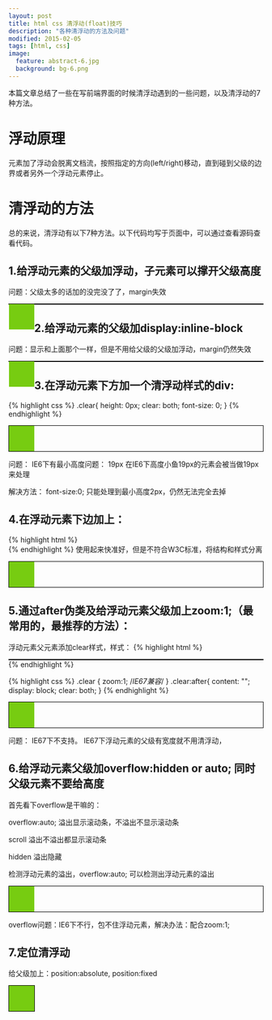 ```yaml
---
layout: post
title: html css 清浮动(float)技巧
description: "各种清浮动的方法及问题"
modified: 2015-02-05
tags: [html, css]
image:
  feature: abstract-6.jpg
  background: bg-6.png
---
```


本篇文章总结了一些在写前端界面的时候清浮动遇到的一些问题，以及清浮动的7种方法。

# 浮动原理
元素加了浮动会脱离文档流，按照指定的方向(left/right)移动，直到碰到父级的边界或者另外一个浮动元素停止。

<!--more-->

# 清浮动的方法

总的来说，清浮动有以下7种方法。以下代码均写于页面中，可以通过查看源码查看代码。

## 1.给浮动元素的父级加浮动，子元素可以撑开父级高度
问题：父级太多的话加的没完没了了，margin失效

<div style="border:1px solid black;">
    <div style="width:50px; height:50px; background-color:#7c1; float:left;">
    </div>
</div>


## 2.给浮动元素的父级加display:inline-block
问题：显示和上面那个一样，但是不用给父级的父级加浮动，margin仍然失效

<div style="border:1px solid black;">
    <div style="width:50px; height:50px; background-color:#7c1; float:left;">
    </div>
</div>


## 3.在浮动元素下方加一个清浮动样式的div:
{% highlight css %}
.clear{
    height: 0px; clear: both; font-size: 0;
}
{% endhighlight %}
<div style="border:1px solid black;">
    <div style="width:50px; height:50px; background-color:#7c1; float:left;">
    </div>
    <div style="height: 0px; clear: both; font-size: 0;"></div>
</div>

问题：
IE6下有最小高度问题： 19px
在IE6下高度小鱼19px的元素会被当做19px来处理

解决方法：
font-size:0; 只能处理到最小高度2px，仍然无法完全去掉

## 4.在浮动元素下边加上：
{% highlight html %}
<br clear="all"/>
{% endhighlight %}
使用起来快准好，但是不符合W3C标准，将结构和样式分离

<div style="border:1px solid black;">
    <div style="width:50px; height:50px; background-color:#7c1; float:left;">
    </div>
    <br clear="all"/>
</div>

## 5.通过after伪类及给浮动元素父级加上zoom:1;<span class="highlight-pink">（最常用的，最推荐的方法）</span>：
浮动元素父元素添加clear样式，样式：
{% highlight html %}
<div class="box clear">
    <div class="div"></div>
</div>
{% endhighlight %}

{% highlight css %}
.clear {
    zoom:1; /*IE67兼容*/
}
.clear:after{
    content: "";
    display: block;
    clear: both;
}
{% endhighlight %}

<style>
.clear {
    zoom:1; /*IE67兼容*/
}
.clear:after{
    content: "";
    display: block;
    clear: both;
}
.box {
    border:1px solid black;
}
</style>

<div class="box clear">
    <div style="width:50px; height:50px; background-color:#7c1; float:left;">
    </div>
    <br clear="all"/>
</div>

问题：
IE67下不支持。
IE67下浮动元素的父级有宽度就不用清浮动，

## 6.给浮动元素父级加overflow:hidden or auto; 同时父级元素不要给高度
首先看下overflow是干嘛的：

overflow:auto; 溢出显示滚动条，不溢出不显示滚动条

scroll 溢出不溢出都显示滚动条

hidden 溢出隐藏

检测浮动元素的溢出，overflow:auto; 可以检测出浮动元素的溢出

<div style="border:1px solid black;overflow:hidden;">
    <div style="width:50px; height:50px; background-color:#7c1; float:left;">
    </div>
    <br clear="all"/>
</div>

overflow问题：IE6下不行，包不住浮动元素，解决办法：配合zoom:1;

## 7.定位清浮动
给父级加上：position:absolute, position:fixed

<div style="border:1px solid black;position:absolute;">
    <div style="width:50px; height:50px; background-color:#7c1; float:left;">
    </div>
    <br clear="all"/>
</div>
